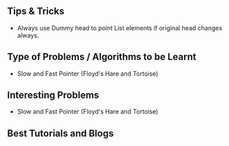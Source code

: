 <h2> Tips & Tricks </h2>

* Always use Dummy head to point List elements if original head changes always.

<h2> Type of Problems / Algorithms to be Learnt </h2>

 * Slow and Fast Pointer (Floyd's Hare and Tortoise)
 

<h2> Interesting Problems </h2>

 * Slow and Fast Pointer (Floyd's Hare and Tortoise)

<h2> Best Tutorials and Blogs</h2>